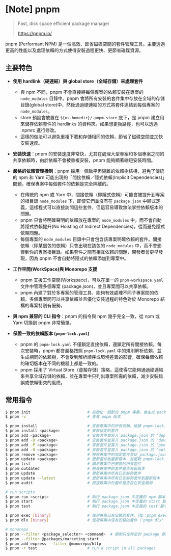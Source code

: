 # [Note] pnpm

> Fast, disk space efficient package manager
>
> https://pnpm.io/

pnpm (Performant NPM) 是一個高效、節省磁碟空間的套件管理工具。主要透過更高的性能以及處理依賴的方式使得安裝過程更快、更節省磁碟資源。

## 主要特色

- **使用 hardlink（硬連結）與 global store（全域存儲）來處理套件**
  - 與 npm 不同，pnpm 不會直接將每個專案的依賴安裝在專案的 `node_modules` 目錄中。pnpm 會將所有安裝的套件集中存放在全域的存儲目錄(global store)中，然後通過硬連結的方式將套件連結到每個專案的 `node_modules`。
  - store 預設會放置在 `${os.homedir}/.pnpm-store` 底下，是 pnpm 建立用來儲存依賴套件的 hardlinks 的資料夾。如果想更換路徑，也可以透過 .npmrc 進行修改。
  - 這樣的做法可以避免重複下載和存儲相同的依賴，節省了磁碟空間並加快安裝速度。
- **安裝快速**：pnpm 的安裝速度非常快，尤其在處理大型專案和多個專案之間的共享依賴時，由於依賴不會被重複安裝，pnpm 能夠顯著縮短安裝時間。
- **嚴格的依賴管理機制**：pnpm 採用一個扁平但隔離的依賴樹結構，避免了傳統的 npm 和 Yarn 可能出現的「間接依賴／隱式依賴(Implicit Dependencies)」問題，確保專案中每個套件的依賴是完全隔離的。

  - 在傳統的 npm 或 Yarn 中，間接依賴（即隱式依賴）可能會被提升到專案的根目錄 `node_modules` 下，即使它們並沒有在 `package.json` 中顯式定義，這樣程式可以直接訪問這些套件，但這容易導致無法掌控依賴版本的問題。
  - pnpm 只會將明確聲明的依賴放在專案的 `node_modules` 中，而不會自動將隱式依賴提升(No Hoisting of Indirect Dependencies)，從而避免隱式依賴問題。
  - 每個專案的 `node_modules` 目錄中只會包含該專案明確依賴的套件。間接依賴（即某個包的依賴）只會出現在該包的 `node_modules` 中，而不會影響到你的專案根目錄。如果套件之間有相互依賴的問題，開發者會更早發現，因為 pnpm 不會自動將隱式的依賴添加到專案中。

- **工作空間(WorkSpace)與 Monorepo 支援**
  - pnpm 支援工作空間(Workspace)，可以在單一的 `pnpm-workspace.yaml` 文件中管理多個專案 (package.json)，並且專案間可以共享依賴。
  - pnpm 內建了對於多專案的管理工具，能夠有效處理不同子專案間的依賴。多個專案間可以共享依賴並且優化安裝過程的特色對於 Monorepo 結構的專案特別有優勢。
- **與 npm 兼容的 CLI 指令**：pnpm 的指令與 npm 幾乎完全一致，從 npm 或 Yarn 切換到 pnpm 非常簡單。
- **保證一致的依賴版本 (`pnpm-lock.yaml`)**
  - pnpm 的 `pnpm-lock.yaml` 不僅鎖定直接依賴，還鎖定所有間接依賴。每次安裝時，pnpm 都會嚴格按照 `pnpm-lock.yaml` 中的規則解析依賴，並生成相同的依賴樹，不會受到解析順序或環境差異的影響，確保每個依賴的確切版本在不同的機器上都是一致的。
  - pnpm 採用了 Virtual Store（虛擬存儲）策略，這使得它能夠通過硬連結來共享全域存儲的依賴，並在專案中只列出專案所需的依賴，減少安裝錯誤或依賴衝突的風險。

## 常用指令

```bash
$ pnpm init                         # 初始化一個新的 pnpm 專案，會生成 package.json 文件
$ pnpm -v                           # 查看 pnpm 版本

$ pnpm install                      # 安裝專案中的所有依賴，根據 pnpm-lock.yaml 檔案確保一致性
$ pnpm install <package>            # 安裝指定的套件
$ pnpm add <package>                # 安裝套件並寫入 package.json 的 "dependencies"
$ pnpm add -D <package>             # 安裝套件並寫入 package.json 的 "devDependencies"
$ pnpm add -P <package>             # 安裝套件並寫入 package.json 的 "peerDependencies"
$ pnpm add -O <package>	            # 安裝套件並寫入 package.json 的 "optionalDependencies"
$ pnpm remove <package>             # 移除專案中的指定套件並從 package.json 中刪除相應的項目（同：rm, uninstall, un）
$ pnpm update <package>             # 更新套件到最新版本，並更新 pnpm-lock.yaml 檔案（同：up, upgrade）
$ pnpm list                         # 顯示專案中已安裝的所有套件
$ pnpm outdated                     # 檢查專案中的套件是否有新版本
$ pnpm update                       # 更新專案中所有已安裝的套件
$ pnpm update --latest	            # 更新專案中所有已安裝的套件到最新版本
$ pnpm audit                        # 檢查專案中的套件是否存在安全漏洞

# run scripts
$ pnpm run <script>                 # 執行 package.json 中定義的 npm 腳本，如：pnpm run build
$ pnpm start                        # 執行 package.json 中定義的 start 腳本
$ pnpm test                         # 執行 package.json 中定義的 test 腳本

$ pnpm exec [binary]                # 使用專案已有安裝的套件。（如：pnpm exec jest）
$ pnpm dlx [binary]                 # 使用專案中沒有安裝的套件（'pnpm dlx' 與 'pnpx' 相同）

# monorepo
$ pnpm --filter <package_selector> <command>  # 限制只在特定的 package 執行指令
$ pnpm --filter @packages/marketing start
$ pnpm add express --filter @monorepo/http
$ pnpm -r test                      # run a script in all packages
```

